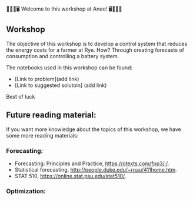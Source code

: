💪🌸🌟🖥️ Welcome to this workshop at Aneo! 🖥️🌟🌸💪

## Workshop

The objective of this workshop is to develop a control system that reduces the energy costs for a farmer at Rye. How? Through creating forecasts of consumption and controlling a battery system.

The notebooks used in this workshop can be found:
-  [Link to problem](add link)
- [Link to suggested solutoin] (add link)

Best of luck

## Future reading material:

If you want more knowledge about the topics of this workshop, we have some more reading materials:

### Forecasting:
- Forecasting: Principles and Practice, https://otexts.com/fpp3/./.
- Statistical forecasting, http://people.duke.edu/~rnau/411home.htm.
- STAT 510, https://online.stat.psu.edu/stat510/.
  
### Optimization:


